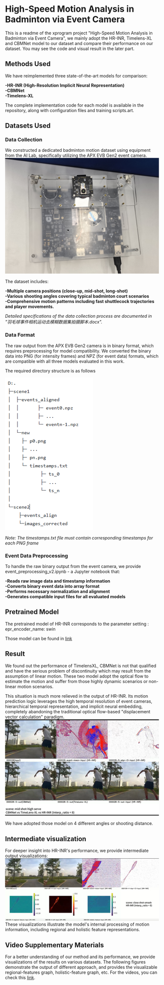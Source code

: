 # High-Speed Motion Analysis in Badminton via Event Camera
This is a readme of the xprogram project "High-Speed Motion Analysis in Badminton via Event Camera", we mainly adopt the HR-INR, Timelens-XL and CBMNet model to our dataset and compare their performance on our dataset. You may see the code and visual result in the later part.

## Methods Used
We have reimplemented three state-of-the-art models for comparison:  

**-HR-INR (High-Resolution Implicit Neural Representation)**  
**-CBMNet**  
**-Timelens-XL**  

The complete implementation code for each model is available in the repository, along with configuration files and training scripts.art.

## Datasets Used

### Data Collection
We constructed a dedicated badminton motion dataset using equipment from the AI Lab, specifically utilizing the APX EVB Gen2 event camera.  
![Event Camera](./asset/9.png)

The dataset includes:  

**-Multiple camera positions (close-up, mid-shot, long-shot)**  
**-Various shooting angles covering typical badminton court scenarios**  
**-Comprehensive motion patterns including fast shuttlecock trajectories and player movements.**  

*Detailed specifications of the data collection process are documented in "羽毛球事件相机运动去模糊数据集拍摄脚本.docx".*

### Data Format
The raw output from the APX EVB Gen2 camera is in binary format, which requires preprocessing for model compatibility. We converted the binary data into PNG (for intensity frames) and NPZ (for event data) formats, which are compatible with all three models evaluated in this work.

The required directory structure is as follows

![Timestamps](./asset/8.png)

*Note: The timestamps.txt file must contain corresponding timestamps for each PNG frame*

### Event Data Preprocessing
To handle the raw binary output from the event camera, we provide event_preprocessing_v2.ipynb - a Jupyter notebook that:  

**-Reads raw image data and timestamp information**  
**-Converts binary event data into array format**  
**-Performs necessary normalization and alignment**  
**-Generates compatible input files for all evaluated models**  


## Pretrained Model
The pretrained model of HR-INR corresponds to the parameter setting : epr_encoder_name: swin

Those model can be found in [link]()

## Result
We found out the performance of TimelensXL, CBMNet is not that qualified and have the serious problem of discontinuity which may result from the assumption of linear motion. These two model adopt the optical flow to estimate the motion and suffer from those highly dynamic scenarios or non-linear motion scenarios. 

This situation is much more relieved in the output of HR-INR. Its motion prediction logic leverages the high temporal resolution of event cameras, hierarchical temporal representation, and implicit neural embedding, completely abandoning the traditional optical flow-based "displacement vector calculation" paradigm.
![output of different models](./asset/1.png)

We have adopted those model on 4 different angles or shooting distance.
## Intermediate visualization
For deeper insight into HR-INR's performance, we provide intermediate output visualizations:
![The intermediate figure](./asset/6.png)
These visualizations illustrate the model's internal processing of motion information, including regional and holistic feature representations.

## Video Supplementary Materials
For a better understanding of our method and its performance, we provide visualizations of the results on various datasets. The following figures demonstrate the output of different approach, and provides the visualizable regional-features graph, holistic-feature graph, etc. For the videos, you can check this [link](https://hkustgz-my.sharepoint.com/:f:/g/personal/hqiang669_connect_hkust-gz_edu_cn/Evc6sNnP3CZJhSBra2MQRvcBWi-LfGeAANHdEVlavnVJUg?e=kld4pS).
